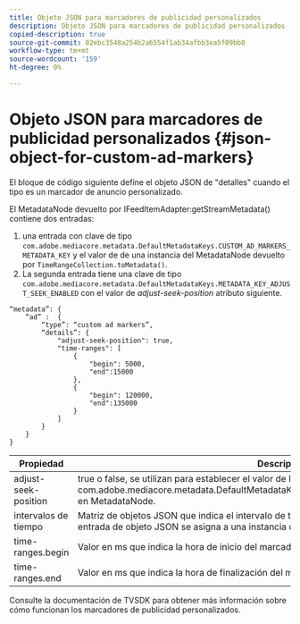 ```yaml
---
title: Objeto JSON para marcadores de publicidad personalizados
description: Objeto JSON para marcadores de publicidad personalizados
copied-description: true
source-git-commit: 02ebc3548a254b2a6554f1ab34afbb3ea5f09bb8
workflow-type: tm+mt
source-wordcount: '159'
ht-degree: 0%

---
```


# Objeto JSON para marcadores de publicidad personalizados {#json-object-for-custom-ad-markers}

El bloque de código siguiente define el objeto JSON de &quot;detalles&quot; cuando el tipo es un marcador de anuncio personalizado.

El MetadataNode devuelto por IFeedItemAdapter:getStreamMetadata() contiene dos entradas:
1. una entrada con clave de tipo `com.adobe.mediacore.metadata.DefaultMetadataKeys.CUSTOM_AD_MARKERS_METADATA_KEY` y el valor de de una instancia del MetadataNode devuelto por `TimeRangeCollection.toMetadata()`.
1. La segunda entrada tiene una clave de tipo `com.adobe.mediacore.metadata.DefaultMetadataKeys.METADATA_KEY_ADJUST_SEEK_ENABLED` con el valor de *adjust-seek-position* atributo siguiente.

```
“metadata”: {
    “ad” :  {
        “type”: “custom ad markers”,
        “details”: {
            "adjust-seek-position": true,
            "time-ranges": [
                {
                    "begin": 5000,
                    "end":15000
                },
                {
                    "begin": 120000,
                    "end":135000
                }
            ]
        }
    }
}
```

| Propiedad | Descripción |
|---|---|
| adjust-seek-position | true o false, se utilizan para establecer el valor de la clave com.adobe.mediacore.metadata.DefaultMetadataKeys.METADATA_KEY_ADJUST_SEEK_ENABLED en MetadataNode. |
| intervalos de tiempo | Matriz de objetos JSON que indica el intervalo de tiempo para cada marcador de anuncio. Cada entrada de objeto JSON se asigna a una instancia de com.adobe.mediacore.utils.TimeRange. |
| time-ranges.begin | Valor en ms que indica la hora de inicio del marcador de publicidad. |
| time-ranges.end | Valor en ms que indica la hora de finalización del marcador de publicidad. |

Consulte la documentación de TVSDK para obtener más información sobre cómo funcionan los marcadores de publicidad personalizados.
